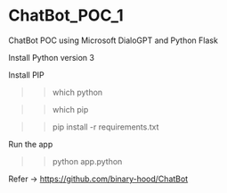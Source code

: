 # ChatBot_POC_1
ChatBot POC using Microsoft DialoGPT and Python Flask

Install Python version 3

Install PIP

>> which python

>> which pip

>> pip install -r requirements.txt


Run the app
>> python app.python
























Refer -> https://github.com/binary-hood/ChatBot